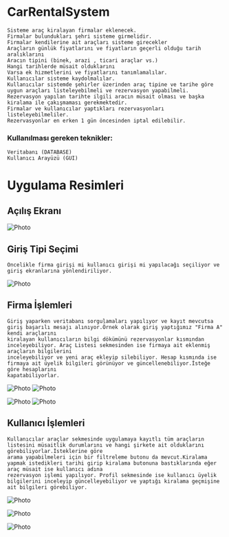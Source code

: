 # CarRentalSystem



    Sisteme araç kiralayan firmalar eklenecek.
    Firmalar bulundukları şehri sisteme girmelidir.
    Firmalar kendilerine ait araçları sisteme girecekler
    Araçların günlük fiyatlarını ve fiyatların geçerli olduğu tarih aralıklarını
    Aracın tipini (binek, arazi , ticari araçlar vs.)
    Hangi tarihlerde müsait olduklarını
    Varsa ek hizmetlerini ve fiyatlarını tanımlamalılar.
    Kullanıcılar sisteme kaydolmalılar.
    Kullanıcılar sistemde şehirler üzerinden araç tipine ve tarihe göre uygun araçları listeleyebilmeli ve rezervasyon yapabilmeli.
    Rezervasyon yapılan tarihte ilgili aracın müsait olması ve başka kiralama ile çakışmaması gerekmektedir.
    Firmalar ve kullanıcılar yaptıkları rezervasyonları listeleyebilmeliler.
    Rezervasyonlar en erken 1 gün öncesinden iptal edilebilir.

### Kullanılması gereken teknikler:

    Veritabanı (DATABASE)
    Kullanıcı Arayüzü (GUI)



# Uygulama Resimleri 

## Açılış Ekranı
![Photo](https://user-images.githubusercontent.com/58556840/178132015-70cca23e-0b31-457a-9fe0-8533fda4a55a.png)

## Giriş Tipi Seçimi
````
Öncelikle firma girişi mi kullanıcı girişi mi yapılacağı seçiliyor ve giriş ekranlarına yönlendiriliyor.
````
![Photo](https://user-images.githubusercontent.com/58556840/178132016-fa5eb481-8801-46b6-942c-a1ee2f971386.png)

## Firma İşlemleri
````
Giriş yaparken veritabanı sorgulamaları yapılıyor ve kayıt mevcutsa giriş başarılı mesajı alınıyor.Örnek olarak giriş yaptığımız "Firma A" kendi araçlarını
kiralayan kullanıcıların bilgi dökümünü rezervasyonlar kısmından inceleyebiliyor. Araç Listesi sekmesinden ise firmaya ait eklenmiş araçların bilgilerini
inceleyebiliyor ve yeni araç ekleyip silebiliyor. Hesap kısmında ise firmaya ait üyelik bilgileri görünüyor ve güncellenebiliyor.İsteğe göre hesaplarını 
kapatabiliyorlar.
````
![Photo](https://user-images.githubusercontent.com/58556840/178132013-3dc85461-153f-4388-beb3-16315140f452.png)
![Photo](https://user-images.githubusercontent.com/58556840/178132017-57278a74-00ae-4e7c-8896-584ec34869cd.png)

![Photo](https://user-images.githubusercontent.com/58556840/178132019-5897f3fc-dc0d-45a2-8a28-3c45c771a703.png)
![Photo](https://user-images.githubusercontent.com/58556840/178132012-9773d7ee-57b8-4b20-98f9-14dba9aeb1c3.png)

## Kullanıcı İşlemleri
````
Kullanıcılar araçlar sekmesinde uygulamaya kayıtlı tüm araçların listesini müsaitlik durumlarını ve hangi şirkete ait olduklarını görebiliyorlar.İsteklerine göre
arama yapabilmeleri için bir filtreleme butonu da mevcut.Kiralama yapmak istedikleri tarihi girip kiralama butonuna bastıklarında eğer araç müsait ise kullanıcı adına
rezervasyon işlemi yapılıyor. Profil sekmesinde ise kullanıcı üyelik bilgilerini inceleyip güncelleyebiliyor ve yaptığı kiralama geçmişine ait bilgileri görebiliyor.
````
![Photo](https://user-images.githubusercontent.com/58556840/178132014-5b476249-2d35-40f7-a048-c3f42499a41c.png)


![Photo](https://user-images.githubusercontent.com/58556840/178132020-448f2876-4337-4707-86a6-00d1606c3dbc.png)


![Photo](https://user-images.githubusercontent.com/58556840/178132018-fbd3ca27-698c-4493-a35c-1d1994b85e8c.png)
